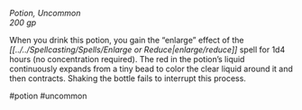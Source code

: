 *Potion, Uncommon*  
*200 gp*

When you drink this potion, you gain the “enlarge” effect of the *[[../../Spellcasting/Spells/Enlarge or Reduce|enlarge/reduce]]* spell for 1d4 hours (no concentration required). The red in the potion’s liquid continuously expands from a tiny bead to color the clear liquid around it and then contracts. Shaking the bottle fails to interrupt this process.

#potion #uncommon
